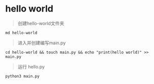 # hello world

> 创建hello-world文件夹

`md hello-world`

> 进入并创建编写main.py

`cd hello-world && touch main.py && echo "print(hello world)" >> main.py`

> 运行 hello.py

`python3 main.py`